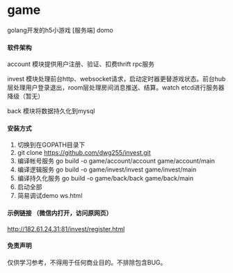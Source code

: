 # game
golang开发的h5小游戏 [服务端] domo

#### 软件架构
account 模块提供用户注册、验证、扣费thrift rpc服务

invest 模块处理前台http、websocket请求，启动定时器更替游戏状态。前台hub层处理用户登录退出，room层处理房间消息推送、结算。watch etcd进行服务器降级（暂无）

back 模块将数据持久化到mysql

#### 安装方式
1. 切换到在GOPATH目录下
2. git clone https://github.com/dwg255/invest.git
3. 编译帐号服务 go build -o game/account/account game/account/main
4. 编译逻辑服务 go build -o game/invest/invest game/invest/main
5. 编译持久化服务 go build -o game/back/back game/back/main
6. 启动全部
7. 简易调试demo ws.html

#### 示例链接 （微信内打开，访问原网页）
http://182.61.24.31:81/invest/register.html

#### 免责声明
仅供学习参考，不得用于任何商业目的。不排除包含BUG。
